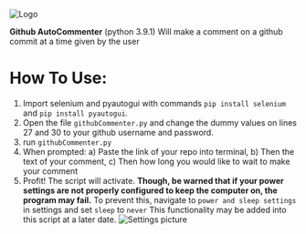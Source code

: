 ![Logo](https://i.imgur.com/cMeHSYr.png)


**Github AutoCommenter** (python 3.9.1) Will make a comment on a github commit at a time given by the user

# How To Use:

1) Import selenium and pyautogui with commands `pip install selenium` and `pip install pyautogui`.
2) Open the file `githubCommenter.py` and change the dummy values on lines 27 and 30 to your github username and password.
3) run `githubCommenter.py`
4) When prompted:
  a) Paste the link of your repo into terminal,
  b) Then the text of your comment,
  c) Then how long you would like to wait to make your comment 
5) Profit! The script will activate. **Though, be warned that if your power settings are not properly configured to keep the computer on, the program may fail.**
To prevent this, navigate to `power and sleep settings` in settings and set `sleep` to `never` This functionality may be added into this script at a later date.
![Settings picture](https://i.imgur.com/dDv7sfx.png)
